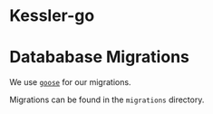 # Kessler-go

# Datababase Migrations

We use [`goose`](https://pressly.github.io/goose) for our migrations.

Migrations can be found in the `migrations` directory.






